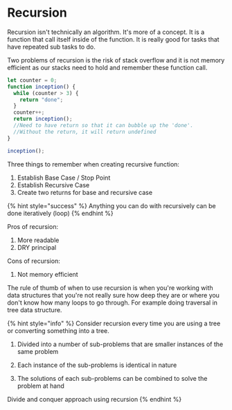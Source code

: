 # Recursion

Recursion isn't technically an algorithm. It's more of a concept. It is a function that call itself inside of the function. It is really good for tasks that have repeated sub tasks to do.

Two problems of recursion is the risk of stack overflow and it is not memory efficient as our stacks need to hold and remember these function call.

```javascript
let counter = 0;
function inception() {
  while (counter > 3) {
    return "done";
  }
  counter++;
  return inception(); 
  //Need to have return so that it can bubble up the 'done'. 
  //Without the return, it will return undefined
}

inception();
```

Three things to remember when creating recursive function:

1. Establish Base Case / Stop Point
2. Establish Recursive Case
3. Create two returns for base and recursive case

{% hint style="success" %}
Anything you can do with recursively can be done iteratively \(loop\)
{% endhint %}

Pros of recursion:

1. More readable
2. DRY principal

Cons of recursion:

1. Not memory efficient

The rule of thumb of when to use recursion is when you're working with data structures that you're not really sure how deep they are or where you don't know how many loops to go through. For example doing traversal in tree data structure.

{% hint style="info" %}
Consider recursion every time you are using a tree or converting something into a tree.

1. Divided into a number of sub-problems that are smaller instances of the same problem 

2. Each instance of the sub-problems is identical in nature

3. The solutions of each sub-problems can be combined to solve the problem at hand

Divide and conquer approach using recursion
{% endhint %}

